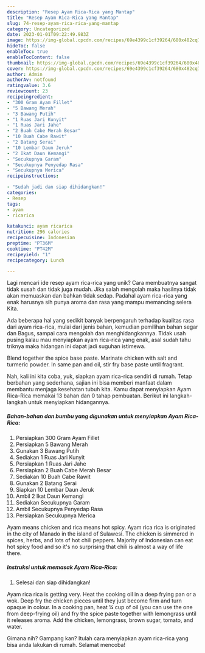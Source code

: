 ```yaml
---
description: "Resep Ayam Rica-Rica yang Mantap"
title: "Resep Ayam Rica-Rica yang Mantap"
slug: 74-resep-ayam-rica-rica-yang-mantap
category: Uncategorized
date: 2023-01-01T09:22:49.983Z
image: https://img-global.cpcdn.com/recipes/69e4399c1cf39264/680x482cq70/ayam-rica-rica-foto-resep-utama.jpg
hideToc: false
enableToc: true
enableTocContent: false
thumbnail: https://img-global.cpcdn.com/recipes/69e4399c1cf39264/680x482cq70/ayam-rica-rica-foto-resep-utama.jpg
cover: https://img-global.cpcdn.com/recipes/69e4399c1cf39264/680x482cq70/ayam-rica-rica-foto-resep-utama.jpg
author: Admin
authorAv: notfound
ratingvalue: 3.6
reviewcount: 23
recipeingredient:
- "300 Gram Ayam Fillet"
- "5 Bawang Merah"
- "3 Bawang Putih"
- "1 Ruas Jari Kunyit"
- "1 Ruas Jari Jahe"
- "2 Buah Cabe Merah Besar"
- "10 Buah Cabe Rawit"
- "2 Batang Serai"
- "10 Lembar Daun Jeruk"
- "2 Ikat Daun Kemangi"
- "Secukupnya Garam"
- "Secukupnya Penyedap Rasa"
- "Secukupnya Merica"
recipeinstructions:

- "Sudah jadi dan siap dihidangkan!"
categories:
- Resep
tags:
- ayam
- ricarica

katakunci: ayam ricarica 
nutrition: 296 calories
recipecuisine: Indonesian
preptime: "PT36M"
cooktime: "PT42M"
recipeyield: "1"
recipecategory: Lunch

---
```





Lagi mencari ide resep ayam rica-rica yang unik? Cara membuatnya sangat tidak susah dan tidak juga mudah. Jika salah mengolah maka hasilnya tidak akan memuaskan dan bahkan tidak sedap. Padahal ayam rica-rica yang enak harusnya sih punya aroma dan rasa yang mampu memancing selera Kita.





Ada beberapa hal yang sedikit banyak berpengaruh terhadap kualitas rasa dari ayam rica-rica, mulai dari jenis bahan, kemudian pemilihan bahan segar dan Bagus, sampai cara mengolah dan menghidangkannya. Tidak usah pusing kalau mau menyiapkan ayam rica-rica yang enak,      asal sudah tahu triknya maka hidangan ini dapat jadi suguhan istimewa.














Blend together the spice base paste. Marinate chicken with salt and turmeric powder. In same pan and oil, stir fry base paste until fragrant.






Nah, kali ini kita coba, yuk, siapkan ayam rica-rica sendiri di rumah. Tetap berbahan yang sederhana, sajian ini bisa memberi manfaat dalam membantu menjaga kesehatan tubuh kita. Kamu dapat menyiapkan Ayam Rica-Rica memakai 13 bahan dan 0 tahap pembuatan. Berikut ini langkah-langkah untuk menyiapkan hidangannya.

<!--inarticleads1-->

##### Bahan-bahan dan bumbu yang digunakan untuk menyiapkan Ayam Rica-Rica:

1. Persiapkan 300 Gram Ayam Fillet
1. Persiapkan 5 Bawang Merah
1. Gunakan 3 Bawang Putih
1. Sediakan 1 Ruas Jari Kunyit
1. Persiapkan 1 Ruas Jari Jahe
1. Persiapkan 2 Buah Cabe Merah Besar
1. Sediakan 10 Buah Cabe Rawit
1. Gunakan 2 Batang Serai
1. Siapkan 10 Lembar Daun Jeruk
1. Ambil 2 Ikat Daun Kemangi
1. Sediakan Secukupnya Garam
1. Ambil Secukupnya Penyedap Rasa
1. Persiapkan Secukupnya Merica


Ayam means chicken and rica means hot spicy. Ayam rica rica is originated in the city of Manado in the island of Sulawesi. The chicken is simmered in spices, herbs, and lots of hot chili peppers. Majority of Indonesian can eat hot spicy food and so it&#39;s no surprising that chili is almost a way of life there. 

<!--inarticleads2-->

##### Instruksi untuk memasak Ayam Rica-Rica:


1. Selesai dan siap dihidangkan!

Ayam rica rica is getting very. Heat the cooking oil in a deep frying pan or a wok. Deep fry the chicken pieces until they just become firm and turn opaque in colour. In a cooking pan, heat ¼ cup of oil (you can use the one from deep-frying oil) and fry the spice paste together with lemongrass until it releases aroma. Add the chicken, lemongrass, brown sugar, tomato, and water. 

Gimana nih? Gampang kan? Itulah cara menyiapkan ayam rica-rica yang bisa anda lakukan di rumah. Selamat mencoba!
